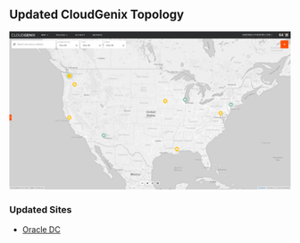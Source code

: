 ## Updated CloudGenix Topology
<img alt="Map Image" src="map.png" width="1110">

### Updated Sites
<ul>
<li>
<A href="Oracle DC/README.md">Oracle DC</A>
</li>
</ul>